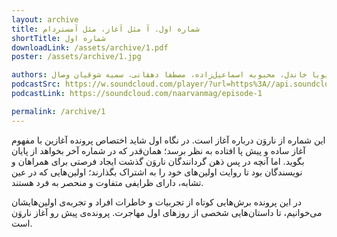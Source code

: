 ```yaml
---
layout: archive
title: شماره اول. آ مثل آغاز، مثل آمستردام
shortTitle: شماره اول
downloadLink: /assets/archive/1.pdf
poster: /assets/archive/1.jpg

authors: مرضیه حیدریان، میثم خسین‌خانی، ایمان دهدار بهبهانی، ملیکا داودزاده، حمیده سالک‌ابراهیمی، معصومه سالک‌ابراهیمی، زهرا محققیان، زهرا نظری، فرشته میراحمدی، نبی میراشه، پریوش (یولی)، امیرحسین ولیدآبادی، هادی معمار تهرانی، سمیرا آب‌نار،  پیمان کریمی، صدف صرافی، نسرین راستگو، نیلوفر زارعی، پویا خاندل، محبوبه اسماعیل‌زاده، مصطفا دهقانی، سمیه شوقیان وصال.
podcastSrc: https://w.soundcloud.com/player/?url=https%3A//api.soundcloud.com/tracks/1771052523&color=%23369448&auto_play=false&hide_related=false&show_comments=true&show_user=true&show_reposts=false&show_teaser=true&visual=true
podcastLink: https://soundcloud.com/naarvanmag/episode-1

permalink: /archive/1
---
```


این شماره از ناروَن درباره‌ آغاز است. در نگاه اول شاید اختصاص پرونده‌ آغازین با مفهوم آغاز ساده و پیش پا افتاده به نظر برسد؛ همان‌قدر که در شماره‌ آخر بخواهد از پایان بگوید. اما آنچه در پس ذهن گردانندگان ناروَن گذشت ایجاد فرصتی برای همراهان و نویسندگان بود تا روایت اولین‌های خود را به اشتراک بگذارند؛ اولین‌هایی که در عین تشابه، دارای ظرایفی متفاوت و منحصر به فرد هستند.

در این پرونده برش‌هایی کوتاه از تجربیات و خاطرات افراد و تجربه‌ی اولین‌هایشان می‌خوانیم، تا داستان‌هایی شخصی از روزهای اول مهاجرت. پرونده‌ی پیش رو آغاز ناروَن است.
